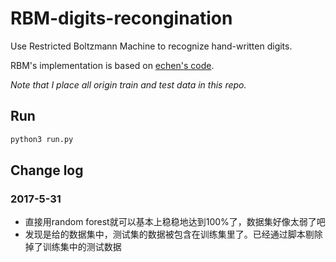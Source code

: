 # RBM-digits-recongination 

Use Restricted Boltzmann Machine to recognize hand-written digits.

RBM's implementation is based on [echen's code](https://github.com/echen/restricted-boltzmann-machines).

*Note that I place all origin train and test data in this repo.*

## Run

``` bash
python3 run.py
```

## Change log

### 2017-5-31
- 直接用random forest就可以基本上稳稳地达到100%了，数据集好像太弱了吧
- 发现是给的数据集中，测试集的数据被包含在训练集里了。已经通过脚本剔除掉了训练集中的测试数据
